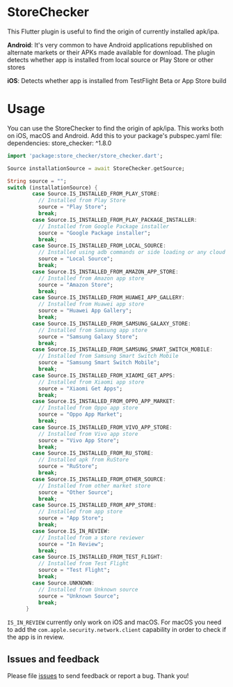 # StoreChecker

This Flutter plugin is useful to find the origin of currently installed apk/ipa.

**Android**: It's very common to have Android applications republished on alternate markets or their APKs made available for download. The plugin detects whether app is installed from local source or Play Store or other stores

**iOS**: Detects whether app is installed from TestFlight Beta or App Store build

# Usage
You can use the StoreChecker to find the origin of apk/ipa. This works both on iOS, macOS and Android.
Add this to your package's pubspec.yaml file:
dependencies:
  store_checker: ^1.8.0

```dart
import 'package:store_checker/store_checker.dart';

Source installationSource = await StoreChecker.getSource;

String source = "";
switch (installationSource) {
        case Source.IS_INSTALLED_FROM_PLAY_STORE:
          // Installed from Play Store
          source = "Play Store";
          break;
        case Source.IS_INSTALLED_FROM_PLAY_PACKAGE_INSTALLER:
          // Installed from Google Package installer
          source = "Google Package installer";
          break;
        case Source.IS_INSTALLED_FROM_LOCAL_SOURCE:
          // Installed using adb commands or side loading or any cloud service
          source = "Local Source";
          break;
        case Source.IS_INSTALLED_FROM_AMAZON_APP_STORE:
          // Installed from Amazon app store
          source = "Amazon Store";
          break;
        case Source.IS_INSTALLED_FROM_HUAWEI_APP_GALLERY:
          // Installed from Huawei app store
          source = "Huawei App Gallery";
          break;
        case Source.IS_INSTALLED_FROM_SAMSUNG_GALAXY_STORE:
          // Installed from Samsung app store
          source = "Samsung Galaxy Store";
          break;
        case Source.IS_INSTALLED_FROM_SAMSUNG_SMART_SWITCH_MOBILE:
          // Installed from Samsung Smart Switch Mobile
          source = "Samsung Smart Switch Mobile";
          break;  
        case Source.IS_INSTALLED_FROM_XIAOMI_GET_APPS:
          // Installed from Xiaomi app store
          source = "Xiaomi Get Apps";
          break;
        case Source.IS_INSTALLED_FROM_OPPO_APP_MARKET:
          // Installed from Oppo app store
          source = "Oppo App Market";
          break;
        case Source.IS_INSTALLED_FROM_VIVO_APP_STORE:
          // Installed from Vivo app store
          source = "Vivo App Store";
          break;
        case Source.IS_INSTALLED_FROM_RU_STORE:
          // Installed apk from RuStore
          source = "RuStore";
          break;
        case Source.IS_INSTALLED_FROM_OTHER_SOURCE:
          // Installed from other market store
          source = "Other Source";
          break;
        case Source.IS_INSTALLED_FROM_APP_STORE:
          // Installed from app store
          source = "App Store";
          break;
        case Source.IS_IN_REVIEW:
          // Installed from a store reviewer
          source = "In Review";
          break;
        case Source.IS_INSTALLED_FROM_TEST_FLIGHT:
          // Installed from Test Flight
          source = "Test Flight";
          break;
        case Source.UNKNOWN:
          // Installed from Unknown source
          source = "Unknown Source";
          break;
      }
```

`IS_IN_REVIEW` currently only work on iOS and macOS. For macOS you need to add the `com.apple.security.network.client` capability in order to check if the app is in review.

## Issues and feedback

Please file [issues](https://github.com/ravitejaavv/store_checker/issues) to send feedback or report a bug. Thank you!